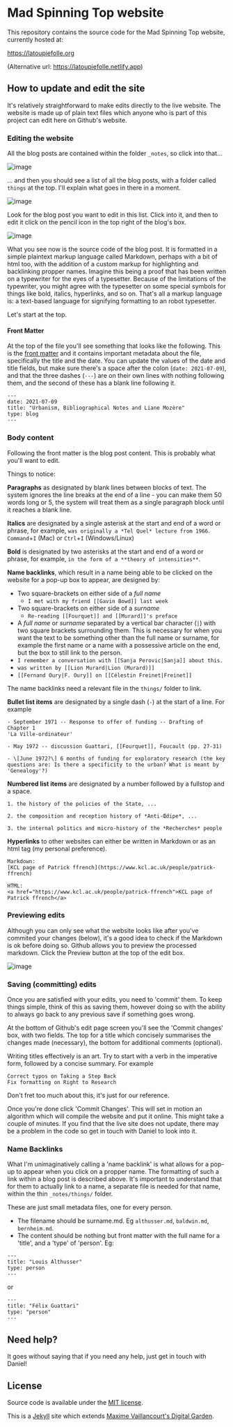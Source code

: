 <!-- [![Netlify Status](https://api.netlify.com/api/v1/badges/8cfa8785-8df8-4aad-ad35-8f1c790b8baf/deploy-status)](https://app.netlify.com/sites/digital-garden-jekyll-template/deploys) -->

# Mad Spinning Top website

This repository contains the source code for the Mad Spinning Top website, currently hosted at:

https://latoupiefolle.org  

(Alternative url: https://latoupiefolle.netlify.app)

## How to update and edit the site

It's relatively straightforward to make edits directly to the live website.  The website is made up of plain text files which anyone who is part of this project can edit here on Github's website.

### Editing the website

All the blog posts are contained within the folder `_notes`, so click into that...

![image](https://user-images.githubusercontent.com/8701448/176190297-77863a10-62a2-4a59-beaf-a9a43ba4e634.png)

... and then you should see a list of all the blog posts, with a folder called `things` at the top. I'll explain what goes in there in a moment.

![image](https://user-images.githubusercontent.com/8701448/176191043-9757ccfe-2343-4838-814c-0e5239d93732.png)

Look for the blog post you want to edit in this list. Click into it, and then to edit it click on the pencil icon in the top right of the blog's box.

![image](https://user-images.githubusercontent.com/8701448/176214419-f941f846-ec3c-437d-a8f8-476b7a68f658.png)

What you see now is the source code of the blog post. It is formatted
in a simple plaintext markup language called Markdown, perhaps with a
bit of html too, with the addition of a custom markup for highlighting
and backlinking propper names. Imagine this being a proof that has
been written on a typewriter for the eyes of a typesetter. Because of
the limitations of the typewriter, you might agree with the typesetter
on some special symbols for things like bold, italics, hyperlinks, and
so on. That's all a markup language is: a text-based language for
signifying formatting to an robot typesetter.

Let's start at the top.

#### Front Matter

At the top of the file you'll see something that looks like the
following. This is the [front
matter](https://jekyllrb.com/docs/front-matter/) and it contains
important metadata about the file, specifically the title and the
date. You can update the values of the date and title fields, but make
sure there's a space after the colon (`date: 2021-07-09`), and that the three
dashes (`---`) are on their own lines with nothing following them, and
the second of these has a blank line following it.

```
---
date: 2021-07-09
title: "Urbanism, Bibliographical Notes and Liane Mozère"
type: blog
---
```

### Body content

Following the front matter is the blog post content. This is probably
what you'll want to edit. 

Things to notice:

**Paragraphs** as designated by blank lines between blocks of text. The
system ignores the line breaks at the end of a line - you can make
them 50 words long or 5, the system will treat them as a single
paragraph block until it reaches a blank line.

**Italics** are designated by a single asterisk at the start and end of a
word or phrase, for example, `was originally a *Tel Quel* lecture from 1966`. `Command`+`I` (Mac) or `Ctrl`+`I` (Windows/Linux)

**Bold** is designated by two asterisks at the start and end of a word
or phrase, for example, `in the form of a **theory of intensities**`.

**Name backlinks**, which result in a name being able to be clicked on
the website for a pop-up box to appear, are designed by:
* Two square-brackets on either side of a *full name* 
  - `I met with my friend [[Gavin Bowd]] last week`
* Two square-brackets on either side of a  *surname*
  - `Re-reading [[Fourquet]] and [[Murard]]'s preface`
* A *full name* or *surname* separated by a vertical bar character
  (`|`) with two square brackets surrounding them. This is necessary
  for when you want the text to be something other than the full name
  or surname, for example the first name or a name with a possessive
  article on the end, but the box to still link to the person.
* `I remember a conversation with [[Sanja Perovic|Sanja]] about this.`
* `was written by [[Lion Murard|Lion (Murard)]]`
* `[[Fernand Oury|F. Oury]] on [[Célestin Freinet|Freinet]]`

The name backlinks need a relevant file in the `things/` folder to
link. 

**Bullet list items** are designated by a single dash (`-`) at the
start of a line. For example

```
- September 1971 -- Response to offer of funding -- Drafting of Chapter 1
'La Ville-ordinateur'

- May 1972 -- discussion Guattari, [[Fourquet]], Foucault (pp. 27-31)

- \[June 1972?\] 6 months of funding for exploratory research (the key
questions are: Is there a specificity to the urban? What is meant by
'Genealogy'?)
```

**Numbered list items** are designated by a number followed by a
fullstop and a space.

```
1. the history of the policies of the State, ...

2. the composition and reception history of *Anti-Œdipe*, ...

3. the internal politics and micro-history of the *Recherches* people
```

**Hyperlinks** to other websites can either be written in Markdown or as an html <a> tag
(my personal preference).

```
Markdown:
[KCL page of Patrick ffrench](https://www.kcl.ac.uk/people/patrick-ffrench) 

HTML: 
<a href="https://www.kcl.ac.uk/people/patrick-ffrench">KCL page of Patrick ffrench</a>
```

### Previewing edits
  
Although you can only see what the website looks like after you've commited your changes (below), it's a good idea to check if the Markdown is ok before doing so. Github allows you to preview the processed markdown. Click the Preview button at the top of the edit box.
  
![image](https://user-images.githubusercontent.com/8701448/176217005-ce2e6a7a-b279-4cf0-b345-be073764345f.png)

  
### Saving (committing) edits

Once you are satisfied with your edits, you need to 'commit' them. To
keep things simple, think of this as saving them, however doing so
with the ability to always go back to any previous save if something
goes wrong.

At the bottom of Github's edit page screen you'll see the 'Commit
changes' box, with two fields. The top for a title which concisely
summarises the changes made (necessary), the bottom for additional
comments (optional).

Writing titles effectively is an art. Try to start with a verb in
the imperative form, followed by a concise summary. For example

```
Correct typos on Taking a Step Back
Fix formatting on Right to Research
```

Don't fret too much about this, it's just for our reference.

Once you're done click 'Commit Changes'. This will set in motion an
algorithm which will compile the website and put it online. This might
take a couple of minutes. If you find that the live site does not
update, there may be a problem in the code so get in touch with Daniel
to look into it.

### Name Backlinks

What I'm unimaginatively calling a 'name backlink' is what allows for
a pop-up to appear when you click on a propper name. The formatting of
such a link within a blog post is described above. It's important to
understand that for them to actually link to a name, a separate file
is needed for that name, within the thin `_notes/things/` folder.

These are just small metadata files, one for every person.
- The filename should be surname.md. Eg `althusser.md`, `baldwin.md`,
  `bernheim.md`.
- The content should be nothing but front matter with the full name
  for a 'title', and a 'type' of 'person'. Eg:

```
---
title: "Louis Althusser"
type: person
---
```

or

```
---
title: "Félix Guattari"
type: "person"
---
```
  
## Need help?
  
It goes without saying that if you need any help, just get in touch with Daniel!

## License

Source code is available under the [MIT license](LICENSE.md).

This is a [Jekyll](https://jekyllrb.com/) site which extends [Maxime Vaillancourt's Digital Garden](https://maximevaillancourt.com/blog/setting-up-your-own-digital-garden-with-jekyll).



